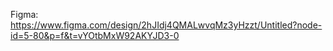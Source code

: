 Figma: https://www.figma.com/design/2hJIdj4QMALwvqMz3yHzzt/Untitled?node-id=5-80&p=f&t=vYOtbMxW92AKYJD3-0
